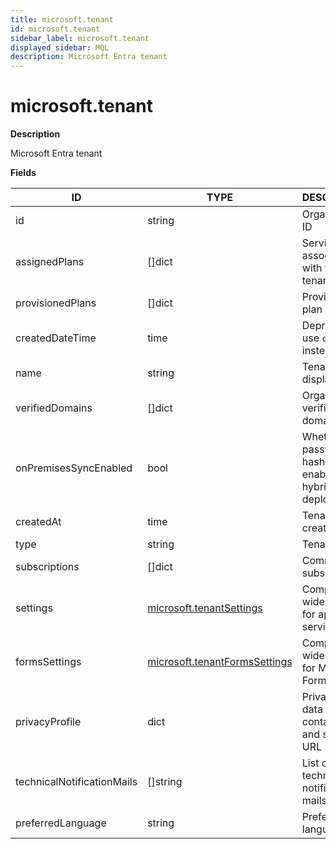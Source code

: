 ```yaml
---
title: microsoft.tenant
id: microsoft.tenant
sidebar_label: microsoft.tenant
displayed_sidebar: MQL
description: Microsoft Entra tenant
---
```


# microsoft.tenant

**Description**

Microsoft Entra tenant

**Fields**

| ID                         | TYPE                                                              | DESCRIPTION                                                  |
| -------------------------- | ----------------------------------------------------------------- | ------------------------------------------------------------ |
| id                         | string                                                            | Organization ID                                              |
| assignedPlans              | &#91;&#93;dict                                                    | Service plans associated with the tenant                     |
| provisionedPlans           | &#91;&#93;dict                                                    | Provisioned plan                                             |
| createdDateTime            | time                                                              | Deprecated: use `createdAt` instead                          |
| name                       | string                                                            | Tenant display name                                          |
| verifiedDomains            | &#91;&#93;dict                                                    | Organization verified domains                                |
| onPremisesSyncEnabled      | bool                                                              | Whether password hash sync is enabled for hybrid deployments |
| createdAt                  | time                                                              | Tenant creation date                                         |
| type                       | string                                                            | Tenant type                                                  |
| subscriptions              | &#91;&#93;dict                                                    | Commercial subscription                                      |
| settings                   | [microsoft.tenantSettings](microsoft.tenantsettings.md)           | Company-wide settings for apps and services.                 |
| formsSettings              | [microsoft.tenantFormsSettings](microsoft.tenantformssettings.md) | Company-wide settings for Microsoft Forms                    |
| privacyProfile             | dict                                                              | Privacy profile data with contact email and statement URL    |
| technicalNotificationMails | &#91;&#93;string                                                  | List of technical notification mails                         |
| preferredLanguage          | string                                                            | Preferred language                                           |
